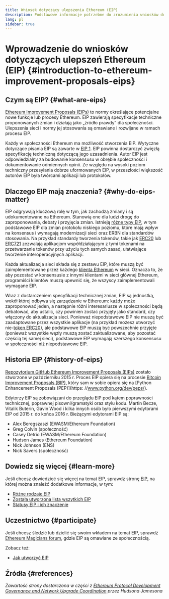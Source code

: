 ```yaml
---
title: Wniosek dotyczący ulepszenia Ethereum (EIP)
description: Podstawowe informacje potrzebne do zrozumienia wniosków dotyczących ulepszeń Ethereum (EIP).
lang: pl
sidebar: true
---
```


# Wprowadzenie do wniosków dotyczących ulepszeń Ethereum (EIP) {#introduction-to-ethereum-improvement-proposals-eips}

## Czym są EIP? {#what-are-eips}

[Ethereum Improvement Proposals (EIPs)](https://eips.ethereum.org/) to normy określające potencjalne nowe funkcje lub procesy Ethereum. EIP zawierają specyfikacje techniczne proponowanych zmian i działają jako „źródło prawdy” dla społeczności. Ulepszenia sieci i normy jej stosowania są omawiane i rozwijane w ramach procesu EIP.

Każdy w społeczności Ethereum ma możliwość stworzenia EIP. Wytyczne dotyczące pisania EIP są zawarte w [EIP 1](https://eips.ethereum.org/EIPS/eip-1). EIP powinna dostarczyć zwięzłą specyfikację techniczną dotyczącą jego uzasadnienia. Autor EIP jest odpowiedzialny za budowanie konsensusu w obrębie społeczności i dokumentowanie odmiennych opinii. Ze względu na wysoki poziom techniczny przesyłania dobrze uformowanych EIP, w przeszłości większość autorów EIP była twórcami aplikacji lub protokołów.

## Dlaczego EIP mają znaczenia? {#why-do-eips-matter}

EIP odgrywają kluczową rolę w tym, jak zachodzą zmiany i są udokumentowane na Ethereum. Stanowią one dla ludzi drogę do zaproponowania, debaty i przyjęcia zmian. Istnieją [różne typy EIP](https://github.com/ethereum/EIPs/blob/master/EIPS/eip-1.md#eip-types), w tym podstawowe EIP dla zmian protokołu niskiego poziomu, które mają wpływ na konsensus i wymagają modernizacji sieci oraz ERBN dla standardów stosowania. Na przykład standardy tworzenia tokenów, takie jak [ERC20](https://eips.ethereum.org/EIPS/eip-20) lub [ERC721](https://eips.ethereum.org/EIPS/eip-721) zezwalają aplikacjom współdziałającym z tymi tokenami na przetwarzanie tokenów przy użyciu tych samych zasad, ułatwiające tworzenie interoperacyjnych aplikacji.

Każda aktualizacja sieci składa się z zestawu EIP, które muszą być zaimplementowane przez każdego [klienta Ethereum](/en/learn/#clients-and-nodes) w sieci. Oznacza to, że aby pozostać w konsensusie z innymi klientami w sieci głównej Ethereum, programiści klientów muszą upewnić się, że wszyscy zaimplementowali wymagane EIP.

Wraz z dostarczeniem specyfikacji technicznej zmian, EIP są jednostką, wokół której odbywa się zarządzanie w Ethereum: każdy może zaproponować jeden, a następnie różni interesariusze w społeczności będą debatować, aby ustalić, czy powinien zostać przyjęty jako standard, czy włączony do aktualizacja sieci. Ponieważ niepodstawowe EIP nie muszą być zaadaptowane przez wszystkie aplikacje (na przykład możesz utworzyć nie-[token ERC20](https://eips.ethereum.org/EIPS/eip-20)), ale podstawowe EIP muszą być powszechnie przyjęte (ponieważ wszystkie węzły muszą zostać zaktualizowane, aby pozostać częścią tej samej sieci), podstawowe EIP wymagają szerszego konsensusu w społeczności niż niepodstawowe EIP.

## Historia EIP {#history-of-eips}

[Repozytorium GitHub Ethereum Improvement Proposals (EIPs)](https://github.com/ethereum/EIPs) zostało stworzone w październiku 2015 r. Proces EIP opiera się na procesie [Bitcoin Improvement Proposals (BIP)](https://github.com/bitcoin/bips), który sam w sobie opiera się na [Python Enhancement Proposals (PEP)](https: //www.python.org/dev/peps/).

Edytorzy EIP są zobowiązani do przeglądu EIP pod kątem poprawności technicznej, poprawnej pisowni/gramatyki oraz stylu kodu. Martin Becze, Vitalik Buterin, Gavin Wood i kilka innych osób było pierwszymi edytorami EIP od 2015 r. do końca 2016 r. Bieżącymi edytorami EIP są:

- Alex Beregszaszi (EWASM/Ethereum Foundation)
- Greg Colvin (społeczność)
- Casey Detrio (EWASM/Ethereum Foundation)
- Hudson James (Ethereum Foundation)
- Nick Johnson (ENS)
- Nick Savers (społeczność)

## Dowiedz się więcej {#learn-more}

Jeśli chcesz dowiedzieć się więcej na temat EIP, sprawdź stronę [EIP](https://eips.ethereum.org/), na której można znaleźć dodatkowe informacje, w tym:

- [Różne rodzaje EIP](https://eips.ethereum.org/)
- [Została utworzona lista wszytkich EIP](https://eips.ethereum.org/all)
- [Statusy EIP i ich znaczenie](https://eips.ethereum.org/)

## Uczestnictwo {#participate}

Jeśli chcesz śledzić lub dzielić się swoim wkładem na temat EIP, sprawdź [Ethereum Magicians forum](https://ethereum-magicians.org/), gdzie EIP są omawiane ze społecznością.

Zobacz też:

- [Jak utworzyć EIP](https://eips.ethereum.org/EIPS/eip-1)

## Źródła {#references}

<cite class="citation">

Zawartość strony dostarczona w części z [Ethereum Protocol Development Governance and Network Upgrade Coordination](https://hudsonjameson.com/2020-03-23-ethereum-protocol-development-governance-and-network-upgrade-coordination/) przez Hudsona Jamesona

</cite>
